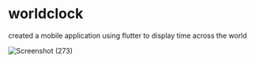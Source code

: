 # worldclock
created a mobile application using flutter to display time across the world

![Screenshot (273)](https://github.com/dharun-08/worldclock/assets/91736058/d960b906-2076-4b1b-9093-f83d43d3ee4f)

